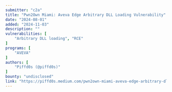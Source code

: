 ```yaml
---
submitter: "c2a"
title: "Pwn2Own Miami: Aveva Edge Arbitrary DLL Loading Vulnerability"
date: "2024-08-01"
added: "2024-11-03"
description: ""
vulnerabilities: [
    "Arbitrary DLL loading", "RCE"
]
programs: [
    "AVEVA"
]
authors: [
    "Piffd0s (@piffd0s)"
]
bounty: "undisclosed"
link: "https://piffd0s.medium.com/pwn2own-miami-aveva-edge-arbitrary-dll-loading-vulnerability-b2d10fc7d55c"
---
```





